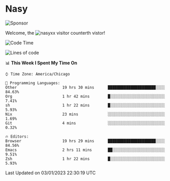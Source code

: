 # Nasy

<!--
<p align="center">
<img height="200" src="https://github-readme-stats.vercel.app/api?username=nasyxx&count_private=true&show_icons=true&theme=dracula&include_all_commits=true"/>
<img height="200" src="https://github-readme-stats.vercel.app/api/top-langs/?username=nasyxx&theme=dracula&hide=html,jupyter+notebook&count_private=true&show_icons=true"/>
</p>

  
----------------
-->

![Sponsor](https://img.shields.io/static/v1.svg?label=Sponsor&message=%E2%9D%A4&logo=GitHub&style=flat&color=pink)
 
Welcome, the ![nasyxx visitor counter](https://count.getloli.com/get/@nasyxx?theme=rule34)th vistor!
 
<!--START_SECTION:waka-->
![Code Time](http://img.shields.io/badge/Code%20Time-3%2C013%20hrs%2050%20mins-blue)

![Lines of code](https://img.shields.io/badge/From%20Hello%20World%20I%27ve%20Written-5%20Million%20lines%20of%20code-blue)

📊 **This Week I Spent My Time On** 

```text
⌚︎ Time Zone: America/Chicago

💬 Programming Languages: 
Other                    19 hrs 30 mins      █████████████████████░░░░   84.63% 
Org                      1 hr 42 mins        █░░░░░░░░░░░░░░░░░░░░░░░░   7.41% 
sh                       1 hr 22 mins        █░░░░░░░░░░░░░░░░░░░░░░░░   5.93% 
Nix                      23 mins             ░░░░░░░░░░░░░░░░░░░░░░░░░   1.69% 
Git                      4 mins              ░░░░░░░░░░░░░░░░░░░░░░░░░   0.32%

🔥 Editors: 
Browser                  19 hrs 29 mins      █████████████████████░░░░   84.56% 
Emacs                    2 hrs 11 mins       ██░░░░░░░░░░░░░░░░░░░░░░░   9.51% 
Zsh                      1 hr 22 mins        █░░░░░░░░░░░░░░░░░░░░░░░░   5.93%

```


 Last Updated on 03/01/2023 22:30:19 UTC
<!--END_SECTION:waka-->

<!-- ![visitors](https://visitor-badge.laobi.icu/badge?page_id=nasyxx.nasyxx) -->
